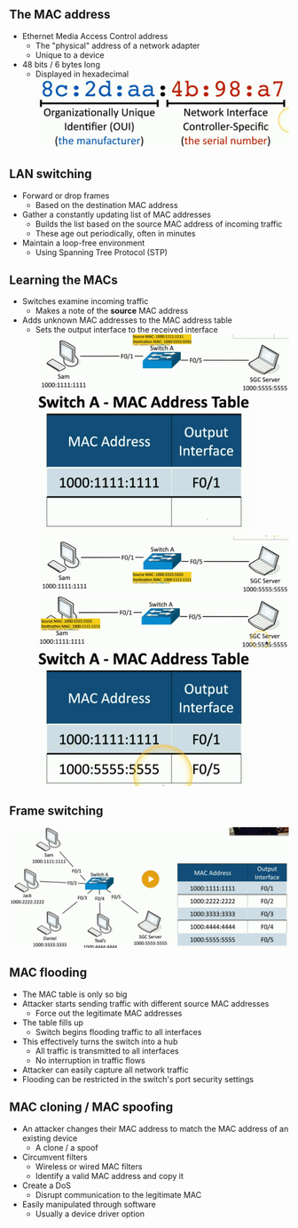 ## The MAC address
- Ethernet Media Access Control address
	- The "physical" address of a network adapter
	- Unique to a device
- 48 bits / 6 bytes long
	- Displayed in hexadecimal
![](../Images/240509-41.png)

## LAN switching
- Forward or drop frames
	- Based on the destination MAC address
- Gather a constantly updating list of MAC addresses
	- Builds the list based on the source MAC address of incoming traffic
	- These age out periodically, often in minutes
- Maintain a loop-free environment
	- Using Spanning Tree Protocol (STP)

## Learning the MACs
- Switches examine incoming traffic
	- Makes a note of the **source** MAC address
- Adds unknown MAC addresses to the MAC address table
	- Sets the output interface to the received interface
![](../Images/240509-42.png)
![](../Images/240509-43.png)
![](../Images/240509-44.png)
![](../Images/240509-45.png)
![](../Images/240509-46.png)

## Frame switching
![](../Images/240509-47.png)

## MAC flooding
- The MAC table is only so big
- Attacker starts sending traffic with different source MAC addresses
	- Force out the legitimate MAC addresses
- The table fills up
	- Switch begins flooding traffic to all interfaces
- This effectively turns the switch into a hub
	- All traffic is transmitted to all interfaces
	- No interruption in traffic flows
- Attacker can easily capture all network traffic
- Flooding can be restricted in the switch's port security settings

## MAC cloning / MAC spoofing
- An attacker changes their MAC address to match the MAC address of an existing device
	- A clone / a spoof
- Circumvent filters
	- Wireless or wired MAC filters
	- Identify a valid MAC address and copy it
- Create a DoS
	- Disrupt communication to the legitimate MAC
- Easily manipulated through software
	- Usually a device driver option

